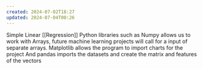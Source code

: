 ```yaml
---
created: 2024-07-02T18:27
updated: 2024-07-04T00:26
---
```

Simple Linear [[Regression]] 
	Python libraries such as Numpy allows us to work with Arrays, future machine learning projects will call for a input of separate arrays.
	Matplotlib allows the program to import charts for the project
	And pandas imports the datasets and create the matrix and features of the vectors
